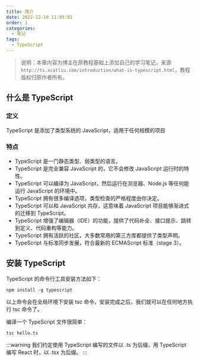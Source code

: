```yaml
---
title: 简介
date: 2022-12-16 11:05:01
order: 1
categories: 
  - 笔记
tags: 
  - TypeScript
---
```


> 说明：本章内容为博主在原教程基础上添加自己的学习笔记，来源 `http://ts.xcatliu.com/introduction/what-is-typescript.html`，教程版权归原作者所有。

## 什么是 TypeScript

### 定义

TypeScript 是添加了类型系统的 JavaScript，适用于任何规模的项目

### 特点

- TypeScript 是一门静态类型、弱类型的语言。
- TypeScript 是完全兼容 JavaScript 的，它不会修改 JavaScript 运行时的特性。
- TypeScript 可以编译为 JavaScript，然后运行在浏览器、Node.js 等任何能运行 JavaScript 的环境中。
- TypeScript 拥有很多编译选项，类型检查的严格程度由你决定。
- TypeScript 可以和 JavaScript 共存，这意味着 JavaScript 项目能够渐进式的迁移到 TypeScript。
- TypeScript 增强了编辑器（IDE）的功能，提供了代码补全、接口提示、跳转到定义、代码重构等能力。
- TypeScript 拥有活跃的社区，大多数常用的第三方库都提供了类型声明。
- TypeScript 与标准同步发展，符合最新的 ECMAScript 标准（stage 3）。

## 安装 TypeScript

TypeScript 的命令行工具安装方法如下：

```shell
npm install -g typescript
```

以上命令会在全局环境下安装 tsc 命令，安装完成之后，我们就可以在任何地方执行 tsc 命令了。

编译一个 TypeScript 文件很简单：

```shell
tsc hello.ts
```

:::warning
我们约定使用 TypeScript 编写的文件以 .ts 为后缀，用 TypeScript 编写 React 时，以 .tsx 为后缀。
:::
